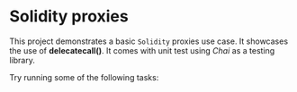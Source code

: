# Solidity proxies

This project demonstrates a basic `Solidity` proxies use case. It showcases the use of **delecatecall()**. It comes with unit test using _Chai_ as a testing library.

Try running some of the following tasks:
